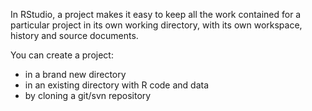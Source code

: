 In RStudio, a project makes it easy to keep all the work contained for a particular project in its own working directory, with its own workspace, history and source documents.

You can create a project:
* in a brand new directory
* in an existing directory with R code and data
* by cloning a git/svn repository
